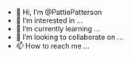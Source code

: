- 👋 Hi, I’m @PattiePatterson
- 👀 I’m interested in ...
- 🌱 I’m currently learning ...
- 💞️ I’m looking to collaborate on ...
- 📫 How to reach me ...

<!---
PattiePatterson/PattiePatterson is a ✨ special ✨ repository because its `README.md` (this file) appears on your GitHub profile.
You can click the Preview link to take a look at your changes.
--->
